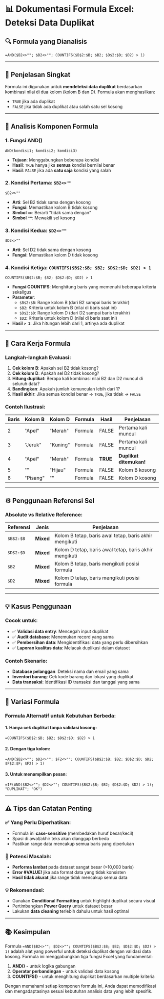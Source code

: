 # 📊 Dokumentasi Formula Excel: Deteksi Data Duplikat

## 🔍 Formula yang Dianalisis
```excel
=AND($B2<>""; $D2<>""; COUNTIFS($B$2:$B; $B2; $D$2:$D; $D2) > 1)
```

---

## 📝 Penjelasan Singkat

Formula ini digunakan untuk **mendeteksi data duplikat** berdasarkan kombinasi nilai di dua kolom (kolom B dan D). Formula akan menghasilkan:
- `TRUE` jika ada duplikat
- `FALSE` jika tidak ada duplikat atau salah satu sel kosong

---

## 🧩 Analisis Komponen Formula

### 1. **Fungsi AND()**
```excel
AND(kondisi1; kondisi2; kondisi3)
```
- **Tujuan**: Menggabungkan beberapa kondisi
- **Hasil**: `TRUE` hanya jika **semua** kondisi bernilai benar
- **Hasil**: `FALSE` jika ada **satu saja** kondisi yang salah

### 2. **Kondisi Pertama: `$B2<>""`**
```excel
$B2<>""
```
- **Arti**: Sel B2 tidak sama dengan kosong
- **Fungsi**: Memastikan kolom B tidak kosong
- **Simbol `<>`**: Berarti "tidak sama dengan"
- **Simbol `""`**: Mewakili sel kosong

### 3. **Kondisi Kedua: `$D2<>""`**
```excel
$D2<>""
```
- **Arti**: Sel D2 tidak sama dengan kosong
- **Fungsi**: Memastikan kolom D tidak kosong

### 4. **Kondisi Ketiga: `COUNTIFS($B$2:$B; $B2; $D$2:$D; $D2) > 1`**
```excel
COUNTIFS($B$2:$B; $B2; $D$2:$D; $D2) > 1
```
- **Fungsi COUNTIFS**: Menghitung baris yang memenuhi beberapa kriteria sekaligus
- **Parameter**:
  - `$B$2:$B`: Range kolom B (dari B2 sampai baris terakhir)
  - `$B2`: Kriteria untuk kolom B (nilai di baris saat ini)
  - `$D$2:$D`: Range kolom D (dari D2 sampai baris terakhir)
  - `$D2`: Kriteria untuk kolom D (nilai di baris saat ini)
- **Hasil `> 1`**: Jika hitungan lebih dari 1, artinya ada duplikat

---

## 🎯 Cara Kerja Formula

### Langkah-langkah Evaluasi:

1. **Cek kolom B**: Apakah sel B2 tidak kosong?
2. **Cek kolom D**: Apakah sel D2 tidak kosong?
3. **Hitung duplikat**: Berapa kali kombinasi nilai B2 dan D2 muncul di seluruh data?
4. **Bandingkan**: Apakah jumlah kemunculan lebih dari 1?
5. **Hasil akhir**: Jika semua kondisi benar → `TRUE`, jika tidak → `FALSE`

### Contoh Ilustrasi:

| Baris | Kolom B | Kolom D | Formula | Hasil | Penjelasan |
|-------|---------|---------|---------|-------|------------|
| 2     | "Apel"  | "Merah" | Formula | FALSE | Pertama kali muncul |
| 3     | "Jeruk" | "Kuning"| Formula | FALSE | Pertama kali muncul |
| 4     | "Apel"  | "Merah" | Formula | **TRUE** | **Duplikat ditemukan!** |
| 5     | ""      | "Hijau" | Formula | FALSE | Kolom B kosong |
| 6     | "Pisang"| ""      | Formula | FALSE | Kolom D kosong |

---

## ⚙️ Penggunaan Referensi Sel

### Absolute vs Relative Reference:

| Referensi | Jenis | Penjelasan |
|-----------|-------|------------|
| `$B$2:$B` | **Mixed** | Kolom B tetap, baris awal tetap, baris akhir mengikuti |
| `$D$2:$D` | **Mixed** | Kolom D tetap, baris awal tetap, baris akhir mengikuti |
| `$B2` | **Mixed** | Kolom B tetap, baris mengikuti posisi formula |
| `$D2` | **Mixed** | Kolom D tetap, baris mengikuti posisi formula |

---

## 💡 Kasus Penggunaan

### Cocok untuk:
- ✅ **Validasi data entry**: Mencegah input duplikat
- ✅ **Audit database**: Menemukan record yang sama
- ✅ **Pembersihan data**: Mengidentifikasi data yang perlu dibersihkan
- ✅ **Laporan kualitas data**: Melacak duplikasi dalam dataset

### Contoh Skenario:
- **Database pelanggan**: Deteksi nama dan email yang sama
- **Inventori barang**: Cek kode barang dan lokasi yang duplikat  
- **Data transaksi**: Identifikasi ID transaksi dan tanggal yang sama

---

## 🔧 Variasi Formula

### Formula Alternatif untuk Kebutuhan Berbeda:

#### 1. **Hanya cek duplikat tanpa validasi kosong:**
```excel
=COUNTIFS($B$2:$B; $B2; $D$2:$D; $D2) > 1
```

#### 2. **Dengan tiga kolom:**
```excel
=AND($B2<>""; $D2<>""; $F2<>""; COUNTIFS($B$2:$B; $B2; $D$2:$D; $D2; $F$2:$F; $F2) > 1)
```

#### 3. **Untuk menampilkan pesan:**
```excel
=IF(AND($B2<>""; $D2<>""; COUNTIFS($B$2:$B; $B2; $D$2:$D; $D2) > 1); "DUPLIKAT"; "OK")
```

---

## ⚠️ Tips dan Catatan Penting

### ✅ **Yang Perlu Diperhatikan:**
- Formula ini **case-sensitive** (membedakan huruf besar/kecil)
- Spasi di awal/akhir teks akan dianggap berbeda
- Pastikan range data mencakup semua baris yang diperlukan

### 🚨 **Potensi Masalah:**
- **Performa lambat** pada dataset sangat besar (>10,000 baris)
- **Error #VALUE!** jika ada format data yang tidak konsisten
- **Hasil tidak akurat** jika range tidak mencakup semua data

### 💡 **Rekomendasi:**
- Gunakan **Conditional Formatting** untuk highlight duplikat secara visual
- Pertimbangkan **Power Query** untuk dataset besar
- Lakukan **data cleaning** terlebih dahulu untuk hasil optimal

---

## 📚 Kesimpulan

Formula `=AND($B2<>""; $D2<>""; COUNTIFS($B$2:$B; $B2; $D$2:$D; $D2) > 1)` adalah alat yang powerful untuk deteksi duplikat dengan validasi data kosong. Formula ini menggabungkan tiga fungsi Excel yang fundamental:

1. **AND()** - untuk logika gabungan
2. **Operator perbandingan** - untuk validasi data kosong  
3. **COUNTIFS()** - untuk menghitung duplikat berdasarkan multiple kriteria

Dengan memahami setiap komponen formula ini, Anda dapat memodifikasi dan mengadaptasinya sesuai kebutuhan analisis data yang lebih spesifik.
